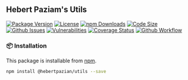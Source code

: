 ## Hebert Paziam's Utils

[![Package Version](https://img.shields.io/npm/v/@hebertpazian/utils?color=%23F44336&label=version)](https://npmjs.com/package/@hebertpazian/utils)
[![License](https://img.shields.io/npm/l/@hebertpazian/utils?color=%23F44336)](https://github.com/hebertpazian/utils/blob/master/LICENSE)
[![npm Downloads](https://img.shields.io/npm/dt/@hebertpazian/utils?color=%23F44336)](https://npmjs.com/package/@hebertpazian/utils)
[![Code Size](https://img.shields.io/github/languages/code-size/hebertpazian/utils?color=%23F44336&label=size)](https://github.com/hebertpazian/utils)
[![Github Issues](https://img.shields.io/github/issues-raw/hebertpazian/utils?color=%234c1&label=issues)](https://github.com/hebertpazian/utils/issues)
[![Vulnerabilities](https://img.shields.io/snyk/vulnerabilities/github/hebertpazian/utils)](https://github.com/hebertpazian/utils)
[![Coverage Status](https://img.shields.io/coveralls/github/hebertpazian/utils.svg)](https://coveralls.io/github/hebertpazian/utils)
[![Github Workflow](https://img.shields.io/github/workflow/status/hebertpazian/utils/deploy)](https://github.com/hebertpazian/utils/actions?query=workflow%3Adeploy)



### 📦 Installation

This package is installable from [npm](https://www.npmjs.com/).

```bash
npm install @hebertpazian/utils --save
```
